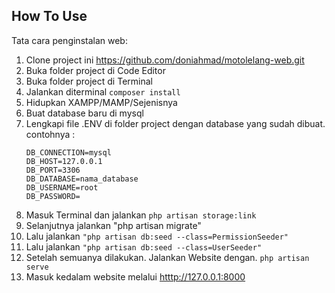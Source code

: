 ## How To Use

Tata cara penginstalan web:

1. Clone project ini https://github.com/doniahmad/motolelang-web.git
2. Buka folder project di Code Editor
3. Buka folder project di Terminal
4. Jalankan diterminal ```composer install```
5. Hidupkan XAMPP/MAMP/Sejenisnya
6. Buat database baru di mysql
7. Lengkapi file .ENV di folder project dengan database yang sudah dibuat. contohnya : 
    ```
    DB_CONNECTION=mysql
    DB_HOST=127.0.0.1
    DB_PORT=3306
    DB_DATABASE=nama_database
    DB_USERNAME=root
    DB_PASSWORD=
    ```
7. Masuk Terminal dan jalankan ```php artisan storage:link```
8. Selanjutnya jalankan "php artisan migrate"
9. Lalu jalankan ```"php artisan db:seed --class=PermissionSeeder"```
10. Lalu jalankan ```"php artisan db:seed --class=UserSeeder"```
11. Setelah semuanya dilakukan. Jalankan Website dengan. ```php artisan serve```
12. Masuk kedalam website melalui [htttp://127.0.0.1:8000](http://127.0.0.1:8000/)
